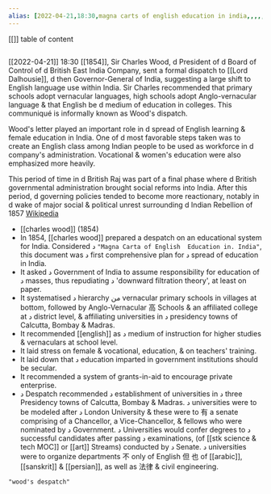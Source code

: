 ```yaml
---
alias: [2022-04-21,18:30,magna carts of english education in india,,,,,,,,,,]
---
```

[[]]
table of content
```toc
```

[[2022-04-21]] 18:30
[[1854]], Sir Charles Wood, d President of d Board of Control of d British East India Company, sent a formal dispatch to [[Lord Dalhousie]], d then Governor-General of India, suggesting a large shift to English language use within India. Sir Charles recommended that primary schools adopt vernacular languages, high schools adopt Anglo-vernacular language & that English be d medium of education in colleges. This communiqué is informally known as Wood's dispatch. 

Wood's letter played an important role in d spread of English learning & female education in India. One of d most favorable steps taken was to create an English class among Indian people to be used as workforce in d company's administration. Vocational & women's education were also emphasized more heavily. 

This period of time in d British Raj was part of a final phase where d British governmental administration brought social reforms into India. After this period, d governing policies tended to become more reactionary, notably in d wake of major social & political unrest surrounding d Indian Rebellion of 1857
[Wikipedia](https://en.wikipedia.org/wiki/Wood's%20dispatch)

- [[charles wood]] (1854)
- In 1854, [[charles wood]] prepared a despatch on an educational system for India. Considered د `"Magna Carta of English  Education in. India"`, this document was د first comprehensive plan for د spread of education in India.
- It asked د Government of India to assume responsibility for education of د masses, thus repudiating د 'downward filtration theory', at least on paper.
- It systematised د hierarchy من vernacular primary schools in villages at bottom, followed by Anglo-Vernacular 高 Schools & an affiliated college at د district level, & affiliating universities in د presidency towns of Calcutta, Bombay & Madras.
- It recommended [[english]] as د medium of instruction for higher studies & vernaculars at school level.
- It laid stress on female & vocational, education, & on teachers' training.
- It laid down that د education imparted in government institutions should be secular.
- It recommended a system of grants-in-aid to encourage private enterprise.
- د Despatch recommended د establishment of universities in د three Presidency towns of Calcutta, Bombay & Madras. د universities were to be modeled after د London University & these were to 有 a senate comprising of a Chancellor, a Vice-Chancellor, & fellows who were nominated by د Government. د Universities would confer degrees to د successful candidates after passing د examinations, (of [[stk science & tech MOC]] or [[art]] Streams) conducted by د Senate. د universities were to organize departments 不 only of English  但  也 of [[arabic]], [[sanskrit]] & [[persian]], as well as 法律 & civil engineering.
```query
"wood's despatch"
```